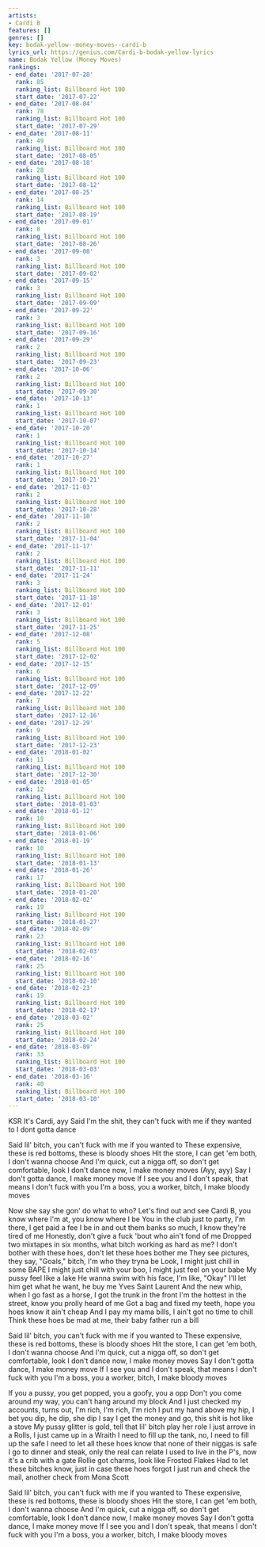 ```yaml
---
artists:
- Cardi B
features: []
genres: []
key: bodak-yellow--money-moves--cardi-b
lyrics_url: https://genius.com/Cardi-b-bodak-yellow-lyrics
name: Bodak Yellow (Money Moves)
rankings:
- end_date: '2017-07-28'
  rank: 85
  ranking_list: Billboard Hot 100
  start_date: '2017-07-22'
- end_date: '2017-08-04'
  rank: 78
  ranking_list: Billboard Hot 100
  start_date: '2017-07-29'
- end_date: '2017-08-11'
  rank: 49
  ranking_list: Billboard Hot 100
  start_date: '2017-08-05'
- end_date: '2017-08-18'
  rank: 28
  ranking_list: Billboard Hot 100
  start_date: '2017-08-12'
- end_date: '2017-08-25'
  rank: 14
  ranking_list: Billboard Hot 100
  start_date: '2017-08-19'
- end_date: '2017-09-01'
  rank: 8
  ranking_list: Billboard Hot 100
  start_date: '2017-08-26'
- end_date: '2017-09-08'
  rank: 3
  ranking_list: Billboard Hot 100
  start_date: '2017-09-02'
- end_date: '2017-09-15'
  rank: 3
  ranking_list: Billboard Hot 100
  start_date: '2017-09-09'
- end_date: '2017-09-22'
  rank: 3
  ranking_list: Billboard Hot 100
  start_date: '2017-09-16'
- end_date: '2017-09-29'
  rank: 2
  ranking_list: Billboard Hot 100
  start_date: '2017-09-23'
- end_date: '2017-10-06'
  rank: 2
  ranking_list: Billboard Hot 100
  start_date: '2017-09-30'
- end_date: '2017-10-13'
  rank: 1
  ranking_list: Billboard Hot 100
  start_date: '2017-10-07'
- end_date: '2017-10-20'
  rank: 1
  ranking_list: Billboard Hot 100
  start_date: '2017-10-14'
- end_date: '2017-10-27'
  rank: 1
  ranking_list: Billboard Hot 100
  start_date: '2017-10-21'
- end_date: '2017-11-03'
  rank: 2
  ranking_list: Billboard Hot 100
  start_date: '2017-10-28'
- end_date: '2017-11-10'
  rank: 2
  ranking_list: Billboard Hot 100
  start_date: '2017-11-04'
- end_date: '2017-11-17'
  rank: 2
  ranking_list: Billboard Hot 100
  start_date: '2017-11-11'
- end_date: '2017-11-24'
  rank: 3
  ranking_list: Billboard Hot 100
  start_date: '2017-11-18'
- end_date: '2017-12-01'
  rank: 3
  ranking_list: Billboard Hot 100
  start_date: '2017-11-25'
- end_date: '2017-12-08'
  rank: 5
  ranking_list: Billboard Hot 100
  start_date: '2017-12-02'
- end_date: '2017-12-15'
  rank: 6
  ranking_list: Billboard Hot 100
  start_date: '2017-12-09'
- end_date: '2017-12-22'
  rank: 7
  ranking_list: Billboard Hot 100
  start_date: '2017-12-16'
- end_date: '2017-12-29'
  rank: 9
  ranking_list: Billboard Hot 100
  start_date: '2017-12-23'
- end_date: '2018-01-02'
  rank: 11
  ranking_list: Billboard Hot 100
  start_date: '2017-12-30'
- end_date: '2018-01-05'
  rank: 12
  ranking_list: Billboard Hot 100
  start_date: '2018-01-03'
- end_date: '2018-01-12'
  rank: 10
  ranking_list: Billboard Hot 100
  start_date: '2018-01-06'
- end_date: '2018-01-19'
  rank: 10
  ranking_list: Billboard Hot 100
  start_date: '2018-01-13'
- end_date: '2018-01-26'
  rank: 17
  ranking_list: Billboard Hot 100
  start_date: '2018-01-20'
- end_date: '2018-02-02'
  rank: 19
  ranking_list: Billboard Hot 100
  start_date: '2018-01-27'
- end_date: '2018-02-09'
  rank: 23
  ranking_list: Billboard Hot 100
  start_date: '2018-02-03'
- end_date: '2018-02-16'
  rank: 25
  ranking_list: Billboard Hot 100
  start_date: '2018-02-10'
- end_date: '2018-02-23'
  rank: 19
  ranking_list: Billboard Hot 100
  start_date: '2018-02-17'
- end_date: '2018-03-02'
  rank: 25
  ranking_list: Billboard Hot 100
  start_date: '2018-02-24'
- end_date: '2018-03-09'
  rank: 33
  ranking_list: Billboard Hot 100
  start_date: '2018-03-03'
- end_date: '2018-03-16'
  rank: 40
  ranking_list: Billboard Hot 100
  start_date: '2018-03-10'
---
```

KSR
It's Cardi, ayy
Said I'm the shit, they can't fuck with me if they wanted to
I dont gotta dance


Said lil' bitch, you can't fuck with me if you wanted to
These expensive, these is red bottoms, these is bloody shoes
Hit the store, I can get 'em both, I don't wanna choose
And I'm quick, cut a nigga off, so don't get comfortable, look
I don't dance now, I make money moves (Ayy, ayy)
Say I don't gotta dance, I make money move
If I see you and I don't speak, that means I don't fuck with you
I'm a boss, you a worker, bitch, I make bloody moves


Now she say she gon' do what to who? Let's find out and see
Cardi B, you know where I'm at, you know where I be
You in the club just to party, I'm there, I get paid a fee
I be in and out them banks so much, I know they're tired of me
Honestly, don't give a fuck 'bout who ain't fond of me
Dropped two mixtapes in six months, what bitch working as hard as me?
I don't bother with these hoes, don't let these hoes bother me
They see pictures, they say, "Goals," bitch, I'm who they tryna be
Look, I might just chill in some BAPE
I might just chill with your boo, I might just feel on your babe
My pussy feel like a lake
He wanna swim with his face, I'm like, "Okay"
I'll let him get what he want, he buy me Yves Saint Laurent
And the new whip, when I go fast as a horse, I got the trunk in the front
I'm the hottest in the street, know you prolly heard of me
Got a bag and fixed my teeth, hope you hoes know it ain't cheap
And I pay my mama bills, I ain't got no time to chill
Think these hoes be mad at me, their baby father run a bill


Said lil' bitch, you can't fuck with me if you wanted to
These expensive, these is red bottoms, these is bloody shoes
Hit the store, I can get 'em both, I don't wanna choose
And I'm quick, cut a nigga off, so don't get comfortable, look
I don't dance now, I make money moves
Say I don't gotta dance, I make money move
If I see you and I don't speak, that means I don't fuck with you
I'm a boss, you a worker, bitch, I make bloody moves


If you a pussy, you get popped, you a goofy, you a opp
Don't you come around my way, you can't hang around my block
And I just checked my accounts, turns out, I'm rich, I'm rich, I'm rich
I put my hand above my hip, I bet you dip, he dip, she dip
I say I get the money and go, this shit is hot like a stove
My pussy glitter is gold, tell that lil' bitch play her role
I just arrove in a Rolls, I just came up in a Wraith
I need to fill up the tank, no, I need to fill up the safe
I need to let all these hoes know that none of their niggas is safe
I go to dinner and steak, only the real can relate
I used to live in the P's, now it's a crib with a gate
Rollie got charms, look like Frosted Flakes
Had to let these bitches know, just in case these hoes forgot
I just run and check the mail, another check from Mona Scott


Said lil' bitch, you can't fuck with me if you wanted to
These expensive, these is red bottoms, these is bloody shoes
Hit the store, I can get 'em both, I don't wanna choose
And I'm quick, cut a nigga off, so don't get comfortable, look
I don't dance now, I make money moves
Say I don't gotta dance, I make money move
If I see you and I don't speak, that means I don't fuck with you
I'm a boss, you a worker, bitch, I make bloody moves
